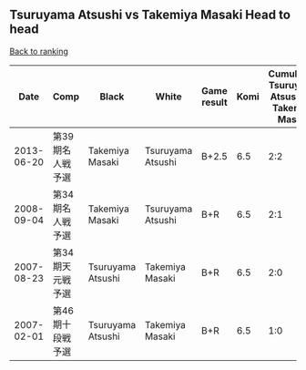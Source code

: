 ## Tsuruyama Atsushi vs Takemiya Masaki Head to head

[Back to ranking](../../index.md)




| **Date** | **Comp** | **Black** | **White** | **Game result** | **Komi** | **Cumulative Tsuruyama Atsushi vs Takemiya Masaki** | **Tsuruyama Atsushi streak** | **Takemiya Masaki streak** | 
| --- | --- | --- | --- | --- | --- | --- | --- | --- |
| 2013-06-20 | 第39期名人戦予選 | Takemiya Masaki | Tsuruyama Atsushi | B+2.5 | 6.5 | 2:2 | 0 | 2 | 
| 2008-09-04 | 第34期名人戦予選 | Takemiya Masaki | Tsuruyama Atsushi | B+R | 6.5 | 2:1 | 0 | 1 | 
| 2007-08-23 | 第34期天元戦予選 | Tsuruyama Atsushi | Takemiya Masaki | B+R | 6.5 | 2:0 | 2 | 0 | 
| 2007-02-01 | 第46期十段戦予選 | Tsuruyama Atsushi | Takemiya Masaki | B+R | 6.5 | 1:0 | 1 | 0 |




